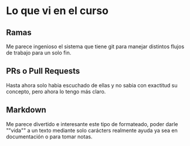 # Lo que vi en el curso

## Ramas
Me parece ingenioso el sistema que tiene git para manejar distintos flujos de trabajo para un solo fin.

## PRs o Pull Requests
Hasta ahora solo habia escuchado de ellas y no sabia con exactitud su concepto, pero ahora lo tengo más claro.

## Markdown
Me parece divertido e interesante este tipo de formateado, poder darle ""vida"" a un texto mediante solo carácters realmente ayuda ya sea en documentación o para tomar notas.